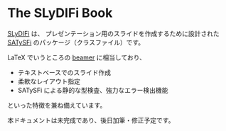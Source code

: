 # The SLyDIFi Book

[SLyDIFi](https://github.com/monaqa/slydifi) は、
プレゼンテーション用のスライドを作成するために設計された
[SATySFi](https://github.com/gfngfn/SATySFi) のパッケージ（クラスファイル）です。

LaTeX でいうところの [beamer](https://github.com/josephwright/beamer) に相当しており、

- テキストベースでのスライド作成
- 柔軟なレイアウト指定
- SATySFi による静的な型検査、強力なエラー検出機能

といった特徴を兼ね備えています。

本ドキュメントは未完成であり、後日加筆・修正予定です。
